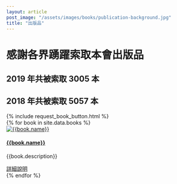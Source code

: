 ```yaml
---
layout: article
post_image: "/assets/images/books/publication-background.jpg"
title: "出版品"
---
```


# 感謝各界踴躍索取本會出版品
## 2019 年共被索取 3005 本
## 2018 年共被索取 5057 本


<section class="case-study-area pb-130 case-page-1">
    <div class="container">
        <div class="row">
            <div class=" col-md-1 col-xs-1">
                {% include request_book_button.html %}
            </div>
        </div>
        <div class="row justify-content-center">
        {% for book in site.data.books %}
            <div class="col-lg-4 col-md-7 col-sm-9">
                <div class="case-item mt-30">
                    <div class="case-thumb">
                        <a href="{{site.baseurl}}/pages/{{book.name}}"><img src="{{site.baseurl}}/assets/images/books/{{book.name}}-s.jpg" alt="{{book.name}}">
                        </a>
                    </div>
                    <div class="case-content white-bg">
                        <a href="{{site.baseurl}}/pages/{{book.name}}"><h4 class="title">{{book.name}}</h4></a>
                        <p>{{book.description}}</p>
                        <a href="{{site.baseurl}}/pages/{{book.name}}">詳細說明 <i class="far fa-long-arrow-right"></i></a>
                    </div>
                </div>
            </div>
        {% endfor %}
        </div>
    </div>
</section> 
